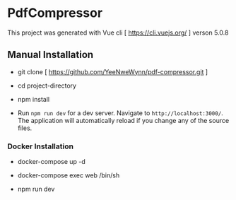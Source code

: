 

# PdfCompressor

This project was generated with Vue cli [ https://cli.vuejs.org/ ] verson 5.0.8 

## Manual Installation

* git  clone [ https://github.com/YeeNweWynn/pdf-compressor.git ]

* cd project-directory

* npm install

* Run `npm run dev` for a dev server. Navigate to `http://localhost:3000/`. The application will automatically reload if you change any of the source files.

### Docker Installation

* docker-compose up -d
  
* docker-compose exec web /bin/sh

* npm run dev


